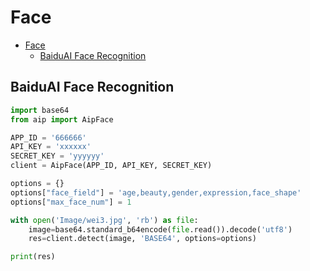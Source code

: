 # Face

<!-- TOC -->

- [Face](#face)
    - [BaiduAI Face Recognition](#baiduai-face-recognition)

<!-- /TOC -->

## BaiduAI Face Recognition

```python
import base64
from aip import AipFace

APP_ID = '666666'
API_KEY = 'xxxxxx'
SECRET_KEY = 'yyyyyy'
client = AipFace(APP_ID, API_KEY, SECRET_KEY)

options = {}
options["face_field"] = 'age,beauty,gender,expression,face_shape'
options["max_face_num"] = 1

with open('Image/wei3.jpg', 'rb') as file:
    image=base64.standard_b64encode(file.read()).decode('utf8')
    res=client.detect(image, 'BASE64', options=options)

print(res)
```